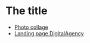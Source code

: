 # The title

- [Photo collage](https://vilya27.github.io/PhotoCollage)
- [Landing page DigitalAgency](https://vilya27.github.io/DigitalAgency/)
